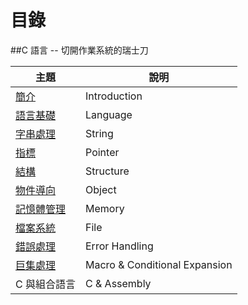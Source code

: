 # 目錄

##C 語言 -- 切開作業系統的瑞士刀

| 主題         | 說明                          |
|--------------|-------------------------------|
| [簡介](jian_jie.md)         | Introduction                  |
| [語言基礎](basic.md)     | Language                      |
| [字串處理](string.md)     | String                        |
| [指標](pointer.md)         | Pointer                       |
| [結構](structure.md)         | Structure                     |
| [物件導向](oop.md)     | Object                        |
| [記憶體管理](memory.md)   | Memory                        |
| [檔案系統](file_system.md)     | File                          |
| [錯誤處理](error_handling.md)     | Error Handling                |
| [巨集處理](macro.md)     | Macro & Conditional Expansion |
| C 與組合語言 | C & Assembly                  |
